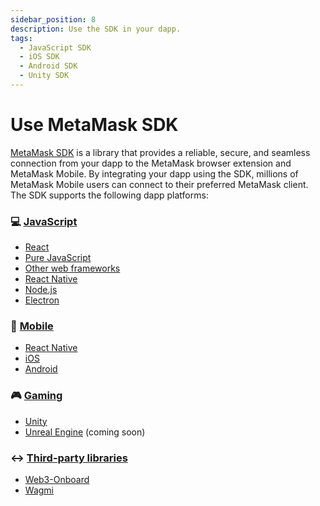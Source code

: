 ```yaml
---
sidebar_position: 8
description: Use the SDK in your dapp.
tags:
  - JavaScript SDK
  - iOS SDK
  - Android SDK
  - Unity SDK
---
```


# Use MetaMask SDK

[MetaMask SDK](../../concepts/sdk/index.md) is a library that provides a reliable, secure, and seamless
connection from your dapp to the MetaMask browser extension and MetaMask Mobile.
By integrating your dapp using the SDK, millions of MetaMask Mobile users can connect to their
preferred MetaMask client.
The SDK supports the following dapp platforms:

<div class="cards">
  <div class="card">
    <div class="card__header">
      <h3>💻 <a href="javascript">JavaScript</a></h3>
    </div>
    <div class="card__body">
      <ul>
        <li><a href="javascript/react">React</a></li>
        <li><a href="javascript/pure-js">Pure JavaScript</a></li>
        <li><a href="javascript/other-web-frameworks">Other web frameworks</a></li>
        <li><a href="javascript/react-native">React Native</a></li>
        <li><a href="javascript/nodejs">Node.js</a></li>
        <li><a href="javascript/electron">Electron</a></li>
      </ul>
    </div>
  </div>
  <div class="card">
    <div class="card__header">
      <h3>📱 <a href="mobile">Mobile</a></h3>
    </div>
    <div class="card__body">
      <ul>
        <li><a href="javascript/react-native">React Native</a></li>
        <li><a href="mobile/ios">iOS</a></li>
        <li><a href="mobile/android">Android</a></li>
      </ul>
    </div>
  </div>
  <div class="card">
    <div class="card__header">
      <h3>🎮 <a href="gaming">Gaming</a></h3>
    </div>
    <div class="card__body">
      <ul>
        <li><a href="gaming/unity">Unity</a></li>
        <li><a href="gaming/unreal-engine">Unreal Engine</a> (coming soon)</li>
      </ul>
    </div>
  </div>
</div>
<div class="card margin-bottom--lg">
  <div class="card__header">
    <h3>↔️ <a href="3rd-party-libraries">Third-party libraries</a></h3>
  </div>
  <div class="card__body">
    <ul>
      <li><a href="3rd-party-libraries/web3-onboard">Web3-Onboard</a></li>
      <li><a href="3rd-party-libraries/wagmi">Wagmi</a></li>
    </ul>
  </div>
</div>
